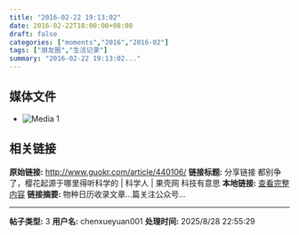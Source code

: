 ```yaml
---
title: "2016-02-22 19:13:02"
date: 2016-02-22T10:00:00+08:00
draft: false
categories: ["moments","2016","2016-02"]
tags: ["朋友圈","生活记录"]
summary: "2016-02-22 19:13:02..."
---
```


## 媒体文件

- ![Media 1](/Moments/photos/2016-02-22/201602221913020.jpg)

## 相关链接

**原始链接:** http://www.guokr.com/article/440106/
**链接标题:** 分享链接
都别争了，樱花起源于哪里得听科学的 | 科学人 | 果壳网 科技有意思
**本地链接:** [查看完整内容](/link_content/2016/02/2016-02-22/link_content/)
**链接摘要:** 物种日历收录文章...篇关注公众号...

---

**帖子类型:** 3
**用户名:** chenxueyuan001
**处理时间:** 2025/8/28 22:55:29